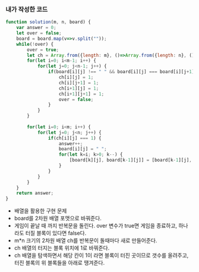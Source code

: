 ### 내가 작성한 코드

```jsx
function solution(m, n, board) {
    var answer = 0;
    let over = false;
    board = board.map(v=>v.split(""));
    while(!over) {
        over = true;
        let ch = Array.from({length: m}, ()=>Array.from({length: n}, ()=>0));
        for(let i=0; i<m-1; i++) {
            for(let j=0; j<n-1; j++) {
                if(board[i][j] !== " " && board[i][j] === board[i][j+1] && board[i][j] === board[i+1][j] && board[i][j] === board[i+1][j+1]) {
                    ch[i][j] = 1;
                    ch[i][j+1] = 1;
                    ch[i+1][j] = 1;
                    ch[i+1][j+1] = 1;
                    over = false;
                }
            }
        }
        
        for(let i=0; i<m; i++) {
            for(let j=0; j<n; j++) {
                if(ch[i][j] === 1) {
                    answer++;
                    board[i][j] = " ";
                    for(let k=i; k>0; k--) {
                        [board[k][j], board[k-1][j]] = [board[k-1][j], board[k][j]];
                    }
                }
            }
        }
    }
    return answer;
}
```

- 배열을 활용한 구현 문제
- board를 2차원 배열 포맷으로 바꿔준다.
- 게임이 끝날 때 까지 반복문을 돌린다. over 변수가 true면 게임을 종료하고, 하나라도 터질 블록이 있다면 false다.
- m*n 크기의 2차원 배열 ch를 반복문이 돌때마다 새로 만들어준다.
- ch 배열의 터지는 블록 위치에 1로 바꿔준다.
- ch 배열을 탐색하면서 해당 칸이 1이 라면 블록이 터진 곳이므로 갯수를 올려주고, 터진 블록의 위 블록들을 아래로 땡겨준다.